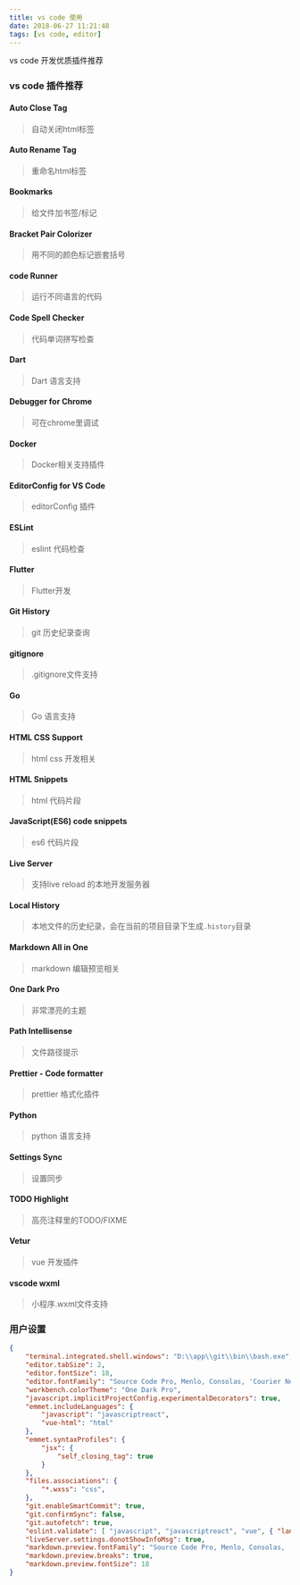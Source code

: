 ```yaml
---
title: vs code 使用
date: 2018-06-27 11:21:48
tags: [vs code, editor]
---
```


vs code 开发优质插件推荐

<!--more-->

### vs code 插件推荐

#### Auto Close Tag
> 自动关闭html标签

#### Auto Rename Tag
> 重命名html标签

#### Bookmarks
> 给文件加书签/标记

#### Bracket Pair Colorizer
> 用不同的颜色标记嵌套括号

#### code Runner
> 运行不同语言的代码

#### Code Spell Checker
> 代码单词拼写检查

#### Dart
> Dart 语言支持

#### Debugger for Chrome
> 可在chrome里调试

#### Docker
> Docker相关支持插件

#### EditorConfig for VS Code
> editorConfig 插件

#### ESLint
> eslint 代码检查

#### Flutter
> Flutter开发

#### Git History
> git 历史纪录查询

#### gitignore
> .gitignore文件支持

#### Go
> Go 语言支持

#### HTML CSS Support
> html css 开发相关

#### HTML Snippets
> html 代码片段

#### JavaScript(ES6) code snippets
> es6 代码片段

#### Live Server
> 支持live reload 的本地开发服务器

#### Local History
> 本地文件的历史纪录，会在当前的项目目录下生成`.history`目录

#### Markdown All in One
> markdown 编辑预览相关

#### One Dark Pro
> 非常漂亮的主题

#### Path Intellisense
> 文件路径提示

#### Prettier - Code formatter
> prettier 格式化插件

#### Python
> python 语言支持

#### Settings Sync
> 设置同步

#### TODO Highlight
> 高亮注释里的TODO/FIXME

#### Vetur
> vue 开发插件

#### vscode wxml
> 小程序.wxml文件支持

### 用户设置
``` json
{
    "terminal.integrated.shell.windows": "D:\\app\\git\\bin\\bash.exe",
    "editor.tabSize": 2,
    "editor.fontSize": 18,
    "editor.fontFamily": "Source Code Pro, Menlo, Consolas, 'Courier New', monospace, Microsoft YaHei UI",
    "workbench.colorTheme": "One Dark Pro",
    "javascript.implicitProjectConfig.experimentalDecorators": true,
    "emmet.includeLanguages": {
        "javascript": "javascriptreact",
        "vue-html": "html"
    },
    "emmet.syntaxProfiles": {
        "jsx": {
            "self_closing_tag": true
        }
    },
    "files.associations": {
        "*.wxss": "css",
    },
    "git.enableSmartCommit": true,
    "git.confirmSync": false,
    "git.autofetch": true,
    "eslint.validate": [ "javascript", "javascriptreact", "vue", { "language": "html", "autoFix": true } ],
    "liveServer.settings.donotShowInfoMsg": true,
    "markdown.preview.fontFamily": "Source Code Pro, Menlo, Consolas, 'Courier New', monospace, 微软雅黑",
    "markdown.preview.breaks": true,
    "markdown.preview.fontSize": 18
}


```